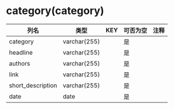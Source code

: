 # category(category)
| 列名   | 类型   | KEY  | 可否为空 | 注释   |
| ---- | ---- | ---- | ---- | ---- |
|category|varchar(255)||是||
|headline|varchar(255)||是||
|authors|varchar(255)||是||
|link|varchar(255)||是||
|short_description|varchar(255)||是||
|date|date||是||
